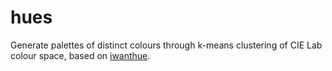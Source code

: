 hues
====

Generate palettes of distinct colours through k-means clustering of CIE Lab colour space, based on [iwanthue](http://tools.medialab.sciences-po.fr/iwanthue/).
